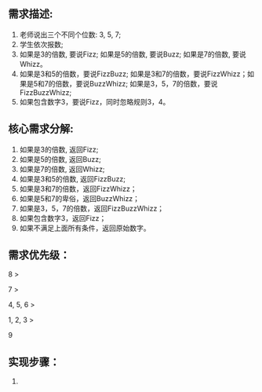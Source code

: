 ## 需求描述:
1. 老师说出三个不同个位数: 3, 5, 7;
2. 学生依次报数;
3. 如果是3的倍数, 要说Fizz; 如果是5的倍数, 要说Buzz; 如果是7的倍数, 要说Whizz。
4. 如果是3和5的倍数，要说FizzBuzz; 如果是3和7的倍数，要说FizzWhizz；如果是5和7的倍数，要说BuzzWhizz; 如果是3，5，7的倍数，要说FizzBuzzWhizz;
5. 如果包含数字3，要说Fizz，同时忽略规则3，4。


## 核心需求分解:
1. 如果是3的倍数, 返回Fizz;
2. 如果是5的倍数, 返回Buzz;
3. 如果是7的倍数, 返回Whizz;
4. 如果是3和5的倍数, 返回FizzBuzz;
5. 如果是3和7的倍数，返回FizzWhizz；
6. 如果是5和7的卑俗，返回BuzzWhizz；
7. 如果是3，5，7的倍数，返回FizzBuzzWhizz；
8. 如果包含数字3，返回Fizz；
9. 如果不满足上面所有条件，返回原始数字。

## 需求优先级：
8 > 

7 > 

4, 5, 6 >

1, 2, 3 >

9

## 实现步骤：

1. 



